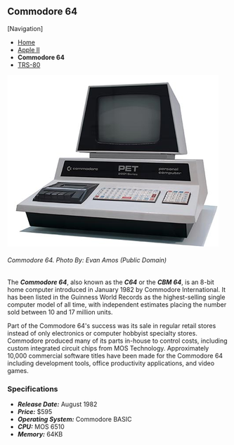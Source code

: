 <!DOCTYPE html>

<html>
 
  <head>
     <meta charset="utf-8">
     <title>Flynn's Retro Computers</title>
  <head>

  <body>

<h2>Commodore 64</h2>

[Navigation]
<ul>
<li><a href="index.md">Home</a></li>
<li><a href="apple-ii.md">Apple II</a></li>
 <li><strong>Commodore 64</strong></li>
<li><a href="trs-80.md">TRS-80</a></li>
</ul>

<img src="commodore-pet.jpg" alt="commodore">
<h6>Commodore 64. <em>Photo By: Evan Amos (Public Domain)</em></h6>

<p>The <strong><em>Commodore 64</strong></em>, also known as the <strong><em>C64</strong></em> or the <strong><em>CBM 64</strong></em>, is an 8-bit home computer introduced in January 1982 by Commodore International. It has been listed in the Guinness World Records as the highest-selling single computer model of all time, with independent estimates placing the number sold between 10 and 17 million units.</p>

<p>Part of the Commodore 64's success was its sale in regular retail stores instead of only electronics or computer hobbyist specialty stores. Commodore produced many of its parts in-house to control costs, including custom integrated circuit chips from MOS Technology. Approximately 10,000 commercial software titles have been made for the Commodore 64 including development tools, office productivity applications, and video games.</p>


<h3>Specifications</h3>
<ul>
<li><strong><em>Release Date:</strong></em> August 1982</li>
<li><strong><em>Price:</strong></em> $595</li>
<li><strong><em>Operating System:</strong></em> Commodore BASIC</li>
<li><strong><em>CPU:</strong></em> MOS 6510</li>
<li><strong><em>Memory:</strong></em> 64KB</li>
</ul>

</body>

</html>
